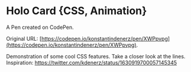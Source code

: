# Holo Card  {CSS, Animation}

A Pen created on CodePen.

Original URL: [https://codepen.io/konstantindenerz/pen/XWPpvpg](https://codepen.io/konstantindenerz/pen/XWPpvpg).

Demonstration of some cool CSS features. Take a closer look at the lines.
Inspiration: https://twitter.com/kdenerz/status/1630919700057145345